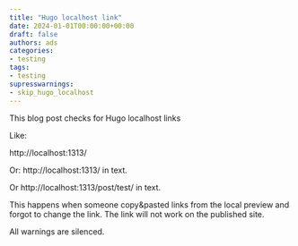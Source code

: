 ```yaml
---
title: "Hugo localhost link"
date: 2024-01-01T00:00:00+00:00
draft: false
authors: ads
categories:
- testing
tags:
- testing
supresswarnings:
- skip_hugo_localhost
---
```


This blog post checks for Hugo localhost links

Like:

http://localhost:1313/

Or: http://localhost:1313/ in text.

Or http://localhost:1313/post/test/ in text.

This happens when someone copy&pasted links from the local preview and forgot to change the link.
The link will not work on the published site.

All warnings are silenced.

